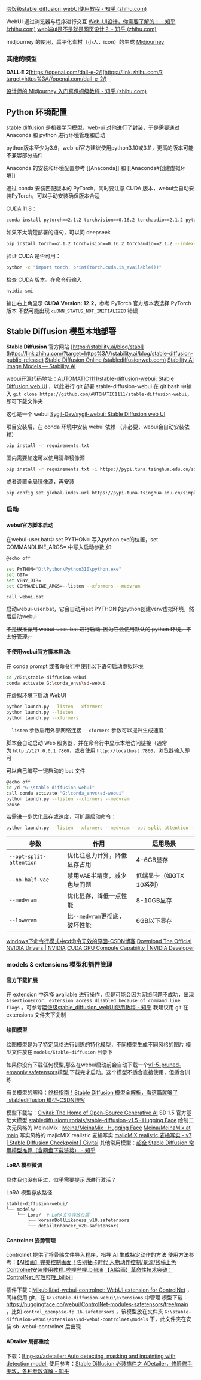 
[喂饭级stable_diffusion_webUI使用教程 - 知乎 (zhihu.com)](https://zhuanlan.zhihu.com/p/617997179)

WebUI 通过浏览器与程序进行交互
	[Web-UI设计，你需要了解的！ - 知乎 (zhihu.com)](https://zhuanlan.zhihu.com/p/250029144)
	[web端ui是不是就是网页设计？ - 知乎 (zhihu.com)](https://www.zhihu.com/question/35117155)

midjourney 的使用，扁平化素材（小人，icon）的生成
[Midjourney](https://www.midjourney.com/home?callbackUrl=%2Fexplore)

### 其他的模型

**DALL·E 2**[https://openai.com/dall-e-2/](https://link.zhihu.com/?target=https%3A//openai.com/dall-e-2/) _

[设计师的 Midjourney 入门真保姆级教程 - 知乎 (zhihu.com)](https://zhuanlan.zhihu.com/p/617025808)

## Python 环境配置

stable diffusion 是机器学习模型，web-ui 对他进行了封装，于是需要通过 Anaconda 和 python 进行环境管理和启动

python版本至少为3.9，web-ui官方建议使用python3.10或3.11，更高的版本可能不兼容部分插件

Anaconda 的安装和环境配置参考 [[Anaconda]] 和 [[Anaconda#创建虚拟环境]]

通过 conda 安装匹配版本的 PyTorch，同时要注意 CUDA 版本，webui会自动安装PyTorch，可以手动安装确保版本合适

CUDA 11.8：
```bash
conda install pytorch==2.1.2 torchvision==0.16.2 torchaudio==2.1.2 pytorch-cuda=11.8 -c pytorch -c nvidia
```
如果不太清楚部署的语句，可以问 deepseek
```bash
pip install torch==2.1.2 torchvision==0.16.2 torchaudio==2.1.2 --index-url https://download.pytorch.org/whl/cu118
```
验证 CUDA 是否可用：
```bash
python -c "import torch; print(torch.cuda.is_available())"
```

检查 CUDA 版本。在命令行输入
```bash
nvidia-smi
```
输出右上角显示 **CUDA Version: 12.2**，参考 PyTorch 官方版本表选择 PyTorch 版本
不然可能出现 `cuDNN_STATUS_NOT_INITIALIZED` 错误

## Stable Diffusion 模型本地部署

**Stable Diffusion** 官方网站
[https://stability.ai/blog/stabl](https://link.zhihu.com/?target=https%3A//stability.ai/blog/stable-diffusion-public-release)
[Stable Diffusion Online (stablediffusionweb.com)](https://stablediffusionweb.com/#ai-image-generator)
[Stability AI Image Models — Stability AI](https://stability.ai/stable-image)

webui开源代码地址：[AUTOMATIC1111/stable-diffusion-webui: Stable Diffusion web UI](https://github.com/AUTOMATIC1111/stable-diffusion-webui) ，以此进行 git 部署 stable-diffusion-webui
	在 git bash 中输入 `git clone https://github.com/AUTOMATIC1111/stable-diffusion-webui`，即可下载文件夹

这也是一个 webui [Sygil-Dev/sygil-webui: Stable Diffusion web UI](https://github.com/Sygil-Dev/sygil-webui)

项目安装后，在 conda 环境中安装 webui 依赖 （非必要，webui会自动安装依赖）
```bash
pip install -r requirements.txt
```
国内需要加速可以使用清华镜像源
```bash
pip install -r requirements.txt -i https://pypi.tuna.tsinghua.edu.cn/simple
```
或者设置全局镜像源，再安装
```bash
pip config set global.index-url https://pypi.tuna.tsinghua.edu.cn/simple
```

### 启动
#### webui官方脚本启动
在webui-user.bat中
set PYTHON= 写入python.exe的位置，set COMMANDLINE_ARGS= 中写入启动参数,如:
```bash
@echo off

set PYTHON="D:\Python\Python310\python.exe"
set GIT=
set VENV_DIR=
set COMMANDLINE_ARGS=--listen --xformers --medvram

call webui.bat
```
启动webui-user.bat，它会自动用set PYTHON 的python创建venv虚拟环境，然后启动webui

~~不是很推荐用 webui-user. bat 进行启动, 因为它会使用默认的 python 环境，不太好管理。~~

#### 不使用webui官方脚本启动:

在 conda prompt 或者命令行中使用以下语句启动虚拟环境
```bash
cd /dG:\stable-diffusion-webui
conda activate G:\conda_envs\sd-webui
```

在虚拟环境下启动 WebUI
```bash
python launch.py --listen --xformers
python launch.py --listen
python launch.py --xformers
```
`--listen` 参数启用外部网络连接
`--xformers` 参数可以提升生成速度 `


脚本会自动启动 Web 服务器，并在命令行中显示本地访问链接（通常为 `http://127.0.0.1:7860`，或者使用 `http://localhost:7860`，浏览器输入即可

可以自己编写一键启动的 bat 文件
```bash
@echo off
cd /d "G:\stable-diffusion-webui"
call conda activate "G:\conda_envs\sd-webui"
python launch.py --listen --xformers --medvram
pause
```

若需进一步优化显存或速度，可扩展启动命令：
```bash
python launch.py --listen --xformers --medvram --opt-split-attention --no-half-vae
```

|参数|作用|适用场景|
|---|---|---|
|`--opt-split-attention`|优化注意力计算，降低显存占用|4-6GB显存|
|`--no-half-vae`|禁用VAE半精度，减少色块问题|低端显卡（如GTX 10系列）|
| `--medvram`             | 优化显存，降低一点性能          | 8-10GB显存        |
| `--lowvram`             | 比`--medvram`更彻底，破坏性能 | 6GB以下显存         |

[windows下命令行模式中cd命令无效的原因-CSDN博客](https://blog.csdn.net/qq_45061258/article/details/113282513)
[Download The Official NVIDIA Drivers | NVIDIA](https://www.nvidia.com/en-us/drivers/)
[CUDA GPU Compute Capability | NVIDIA Developer](https://developer.nvidia.com/cuda-gpus)
### models & extensions 模型和插件管理

#### 官方下载扩展
在 extension 中选择 avaliable 进行操作，但是可能会因为网络问题不成功，出现 `AssertionError: extension access disabled because of command line flags` 。可参考[喂饭级stable_diffusion_webUI使用教程 - 知乎](https://zhuanlan.zhihu.com/p/617997179)
我建议用 git 在 extensions 文件夹下复制

#### 绘图模型

绘图模型是为了特定风格进行训练的特化模型，不同模型生成不同风格的图片
模型文件放在 `models/Stable-diffusion` 目录下

如果你没有下载任何模型,那么在webui启动前会自动下载一个[v1-5-pruned-emaonly.safetensors](https://huggingface.co/runwayml/stable-diffusion-v1-5/resolve/main/v1-5-pruned-emaonly.safetensors)模型,下载完才启动。这个模型不适合直接使用，但适合训练

有关模型的解释：[终极指南！Stable Diffusion 模型全解析，看这篇就够了_stablediffusion 模型-CSDN博客](https://blog.csdn.net/ice_99/article/details/146556735) 

模型下载站：[Civitai: The Home of Open-Source Generative AI](https://civitai.com/)
SD 1.5 官方基础大模型 [stablediffusiontutorials/stable-diffusion-v1.5 · Hugging Face](https://huggingface.co/stablediffusiontutorials/stable-diffusion-v1.5) 
绘制二次元风格的 MeinaMix : [Meina/MeinaMix · Hugging Face](https://huggingface.co/Meina/MeinaMix) [Meina/MeinaMix at main](https://huggingface.co/Meina/MeinaMix/tree/main) 
写实风格的 majicMIX realistic 麦橘写实  [majicMIX realistic 麦橘写实 - v7 | Stable Diffusion Checkpoint | Civitai](https://civitai.com/models/43331/majicmix-realistic) 
其他常用模型：[超全 Stable Diffusion 常用模型推荐（含网盘下载链接） - 知乎](https://zhuanlan.zhihu.com/p/28932301846) 

#### LoRA 模型微调

具体我也没有用过，似乎需要提示词进行激活？

LoRA 模型存放路径
```bash
stable-diffusion-webui/
└── models/
    └── Lora/  # LoRA文件存放位置
        ├── koreanDollLikeness_v10.safetensors
        └️── detailEnhancer_v20.safetensors
```

#### Controlnet 姿势管理

controlnet 提供了将骨骼文件导入程序，指导 AI 生成特定动作的方法
使用方法参考：[【AI绘画】完美控制画面！告别抽卡时代 人物动作控制/景深/线稿上色 Controlnet安装使用教程_哔哩哔哩_bilibili](https://www.bilibili.com/video/BV1Wo4y1i77v/?spm_id_from=333.788.top_right_bar_window_history.content.click&vd_source=abb373670a9fcb03baabf3e1d393d6fa)
[【AI绘画】革命性技术突破：ControlNet_哔哩哔哩_bilibili](https://www.bilibili.com/video/BV1XA411m7s2/?spm_id_from=333.788.top_right_bar_window_history.content.click&vd_source=abb373670a9fcb03baabf3e1d393d6fa)

插件下载：[Mikubill/sd-webui-controlnet: WebUI extension for ControlNet](https://github.com/Mikubill/sd-webui-controlnet) ，同样使用 git，在 `G:\stable-diffusion-webui\extensions` 中管理
模型下载： https://huggingface.co/webui/ControlNet-modules-safetensors/tree/main ，比如 `control_openpose-fp 16.safetensors` ，该模型放在文件夹 `G:\stable-diffusion-webui\extensions\sd-webui-controlnet\models` 下，此文件夹在安装 sb-webui-controlnet 后出现 


#### ADtailer 局部重绘

下载：[Bing-su/adetailer: Auto detecting, masking and inpainting with detection model.](https://github.com/Bing-su/adetailer) 
使用参考：[Stable Diffusion 必装插件之 ADetailer，修脸修手无敌，各种参数详解 - 知乎](https://zhuanlan.zhihu.com/p/678777327) 
